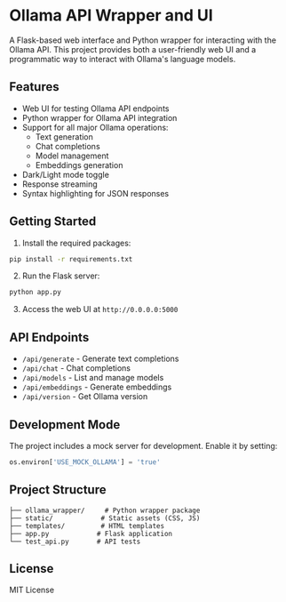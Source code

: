 # Ollama API Wrapper and UI

A Flask-based web interface and Python wrapper for interacting with the Ollama API. This project provides both a user-friendly web UI and a programmatic way to interact with Ollama's language models.

## Features

- Web UI for testing Ollama API endpoints
- Python wrapper for Ollama API integration
- Support for all major Ollama operations:
  - Text generation
  - Chat completions
  - Model management
  - Embeddings generation
- Dark/Light mode toggle
- Response streaming
- Syntax highlighting for JSON responses

## Getting Started

1. Install the required packages:

```bash
pip install -r requirements.txt
```

2. Run the Flask server:

```bash
python app.py
```

3. Access the web UI at `http://0.0.0.0:5000`

## API Endpoints

- `/api/generate` - Generate text completions
- `/api/chat` - Chat completions
- `/api/models` - List and manage models
- `/api/embeddings` - Generate embeddings
- `/api/version` - Get Ollama version

## Development Mode

The project includes a mock server for development. Enable it by setting:

```python
os.environ['USE_MOCK_OLLAMA'] = 'true'
```

## Project Structure

```
├── ollama_wrapper/     # Python wrapper package
├── static/            # Static assets (CSS, JS)
├── templates/         # HTML templates
├── app.py            # Flask application
└── test_api.py       # API tests
```

## License

MIT License

